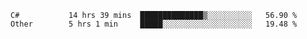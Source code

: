 <!--START_SECTION:waka-->

```text
C#           14 hrs 39 mins  ██████████████▒░░░░░░░░░░   56.90 %
Other        5 hrs 1 min     █████░░░░░░░░░░░░░░░░░░░░   19.48 %
```

<!--END_SECTION:waka-->
